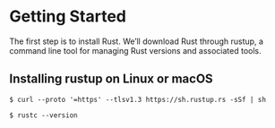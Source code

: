 # Getting Started

The first step is to install Rust. We’ll download Rust through rustup, a command line tool for managing Rust versions and associated tools.

## Installing rustup on Linux or macOS

`$ curl --proto '=https' --tlsv1.3 https://sh.rustup.rs -sSf | sh`

`$ rustc --version`

